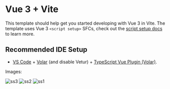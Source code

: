 # Vue 3 + Vite

This template should help get you started developing with Vue 3 in Vite. The template uses Vue 3 `<script setup>` SFCs, check out the [script setup docs](https://v3.vuejs.org/api/sfc-script-setup.html#sfc-script-setup) to learn more.

## Recommended IDE Setup

- [VS Code](https://code.visualstudio.com/) + [Volar](https://marketplace.visualstudio.com/items?itemName=Vue.volar) (and disable Vetur) + [TypeScript Vue Plugin (Volar)](https://marketplace.visualstudio.com/items?itemName=Vue.vscode-typescript-vue-plugin).

Images:

![ss3](https://github.com/Jaspreet2001/Form--Vue-3-/assets/78601370/6bc22992-f1c3-40aa-bb77-55bd6822cc7d)
![ss2](https://github.com/Jaspreet2001/Form--Vue-3-/assets/78601370/69b8ca8f-6dee-4dda-9ba7-1ac7c7462648)
![ss1](https://github.com/Jaspreet2001/Form--Vue-3-/assets/78601370/8f5eaf67-4f91-4380-ae66-940c42639403)
